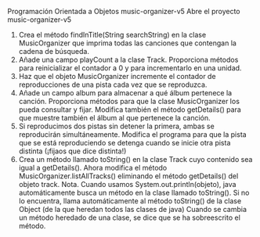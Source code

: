 
Programación Orientada a Objetos
music-organizer-v5
Abre el proyecto music-organizer-v5
1. Crea   el   método  findInTitle(String   searchString)  en   la   clase
MusicOrganizer que imprima todas las canciones que contengan
la cadena de búsqueda.
2. Añade una campo  playCount  a la clase  Track. Proporciona
métodos   para   reinicializar   el   contador   a   0   y   para
incrementarlo en una unidad.
3. Haz que el objeto  MusicOrganizer  incremente el contador de
reproducciones de una pista cada vez que se reproduzca.
4. Añade   un   campo  album  para   almacenar   a   qué   álbum
pertenece la canción. Proporciona métodos para que la clase
MusicOrganizer los pueda consultar y fijar. Modifica también el
método getDetails() para que muestre también el álbum al que
pertenece la canción.
5. Si reproducimos dos pistas sin detener la primera, ambas se
reproducirán simultáneamente. Modifica el programa para
que la pista que se está reproduciendo se detenga cuando se
inicie otra pista distinta (¡fijaos que dice distinta!)
6. Crea un método llamado  toString()  en la clase  Track  cuyo
contenido sea igual a getDetails(). Ahora modifica el método
MusicOrganizer.listAllTracks() eliminando el método  getDetails() del
objeto track.
Nota.
Cuando usamos  System.out.println(objeto), java automáticamente busca un
método   en   la   clase   llamado  toString().   Si   no   lo   encuentra,   llama
automáticamente al método  toString()  de la clase  Object  (de la que heredan
todos las clases de java)
Cuando   se   cambia   un   método   heredado   de   una   clase,   se   dice   que   se   ha
sobreescrito el método.
